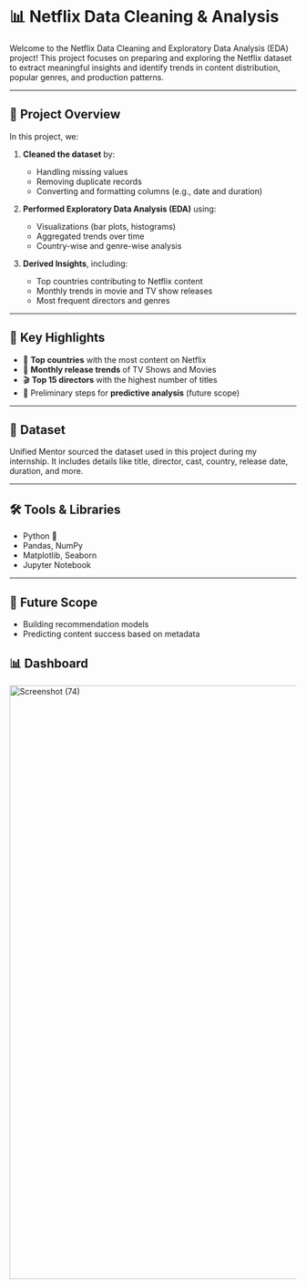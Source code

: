 # 📊 Netflix Data Cleaning & Analysis

Welcome to the Netflix Data Cleaning and Exploratory Data Analysis (EDA) project! This project focuses on preparing and exploring the Netflix dataset to extract meaningful insights and identify trends in content distribution, popular genres, and production patterns.

---

## 🧹 Project Overview

In this project, we:

1. **Cleaned the dataset** by:
   - Handling missing values
   - Removing duplicate records
   - Converting and formatting columns (e.g., date and duration)

2. **Performed Exploratory Data Analysis (EDA)** using:
   - Visualizations (bar plots, histograms)
   - Aggregated trends over time
   - Country-wise and genre-wise analysis

3. **Derived Insights**, including:
   - Top countries contributing to Netflix content
   - Monthly trends in movie and TV show releases
   - Most frequent directors and genres

---

## 📌 Key Highlights

- 📍 **Top countries** with the most content on Netflix
- 📆 **Monthly release trends** of TV Shows and Movies
- 🎬 **Top 15 directors** with the highest number of titles
- 🧠 Preliminary steps for **predictive analysis** (future scope)

---

## 📂 Dataset

Unified Mentor sourced the dataset used in this project during my internship. It includes details like title, director, cast, country, release date, duration, and more.

---

## 🛠️ Tools & Libraries

- Python 🐍
- Pandas, NumPy
- Matplotlib, Seaborn
- Jupyter Notebook

---

## 🚀 Future Scope

- Building recommendation models
- Predicting content success based on metadata
  

## 📊 Dashboard




<img width="1920" height="1042" alt="Screenshot (74)" src="https://github.com/user-attachments/assets/287697c3-39a1-4791-9d6a-075d04fb77de" />



